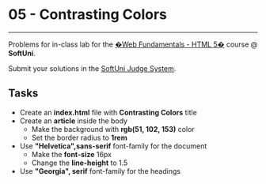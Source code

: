 # 05 - Contrasting Colors
------
Problems for in-class lab for the [�Web Fundamentals - HTML 5�](https://softuni.bg/trainings/2265/web-fundamentals-html5-january-2019/) course @ **SoftUni**.

Submit your solutions in the [SoftUni Judge System](https://judge.softuni.bg/Contests/1234/CSS-Typography).

## Tasks
* Create an **index.html** file with **Contrasting Colors** title 
* Create an **article** inside the body
	* Make the background with **rgb(51, 102, 153)** color
	* Set the border radius to **1rem**
* Use **"Helvetica",sans-serif**  font-family for the document
	* Make the **font-size** 16px
	* Change the **line-height** to 1.5
* Use **"Georgia", serif** font-family for the headings